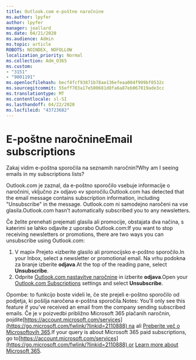```yaml
---
title: Outlook.com e-poštne naročnine
ms.author: lpyfer
author: lpyfer
manager: joallard
ms.date: 04/21/2020
ms.audience: Admin
ms.topic: article
ROBOTS: NOINDEX, NOFOLLOW
localization_priority: Normal
ms.collection: Adm_O365
ms.custom:
- "3151"
- "9001191"
ms.openlocfilehash: becf4fcf93871b78ae136efeaa004f999bf0532c
ms.sourcegitcommit: 55eff703a17e500681d8fa6a87eb067019ade3cc
ms.translationtype: MT
ms.contentlocale: sl-SI
ms.lasthandoff: 04/22/2020
ms.locfileid: "43723682"
---
```

# <a name="email-subscriptions"></a><span data-ttu-id="da321-102">E-poštne naročnine</span><span class="sxs-lookup"><span data-stu-id="da321-102">Email subscriptions</span></span>

<span data-ttu-id="da321-103">Zakaj vidim e-poštna sporočila na seznamih naročnin?</span><span class="sxs-lookup"><span data-stu-id="da321-103">Why am I seeing emails in my subscriptions lists?</span></span>

<span data-ttu-id="da321-104">Outlook.com je zaznal, da e-poštno sporočilo vsebuje informacije o naročnini, vključno z» odjavo «v sporočilu.</span><span class="sxs-lookup"><span data-stu-id="da321-104">Outlook.com has detected that the email message contains subscription information, including "Unsubscribe" in the message.</span></span> <span data-ttu-id="da321-105">Outlook.com ni samodejno naročeni na vse glasila.</span><span class="sxs-lookup"><span data-stu-id="da321-105">Outlook.com hasn't automatically subscribed you to any newsletters.</span></span>

<span data-ttu-id="da321-106">Če želite prenehati prejemati glasila ali promocije, obstajata dva načina, s katerimi se lahko odjavite z uporabo Outlook.com:</span><span class="sxs-lookup"><span data-stu-id="da321-106">If you want to stop receiving newsletters or promotions, there are two ways you can unsubscribe using Outlook.com:</span></span>
1. <span data-ttu-id="da321-107">V mapi» Prejeto «izberite glasilo ali promocijsko e-poštno sporočilo.</span><span class="sxs-lookup"><span data-stu-id="da321-107">In your Inbox, select a newsletter or promotional email.</span></span> <span data-ttu-id="da321-108">Na vrhu podokna za branje izberite **odjava**.</span><span class="sxs-lookup"><span data-stu-id="da321-108">At the top of the reading pane, select **Unsubscribe**.</span></span>
2. <span data-ttu-id="da321-109">Odprite [Outlook.com nastavitve naročnine](https://go.microsoft.com/fwlink/?linkid=2110887) in izberite **odjava**.</span><span class="sxs-lookup"><span data-stu-id="da321-109">Open your [Outlook.com Subscriptions](https://go.microsoft.com/fwlink/?linkid=2110887) settings and select **Unsubscribe**.</span></span>

<span data-ttu-id="da321-110">Opombe: to funkcijo boste videli le, če ste prejeli e-poštno sporočilo od podjetja, ki pošilja naročena e-poštna sporočila.</span><span class="sxs-lookup"><span data-stu-id="da321-110">Notes: You'll only see this feature if you've received an email from the company sending subscribed emails.</span></span>
<span data-ttu-id="da321-111">Če je v poizvedbi približno Microsoft 365 plačanih naročnin, pojdite[https://account.microsoft.com/services](https://go.microsoft.com/fwlink/?linkid=2110888) na ali [Preberite več o Microsoftovih 365](https://products.office.com/compare-all-microsoft-office-products?tab=1&WT.mc_id=PROD_OL-Web_Support_O365NewValue_Upgrade).</span><span class="sxs-lookup"><span data-stu-id="da321-111">If your query is about Microsoft 365 paid subscriptions, go to[https://account.microsoft.com/services](https://go.microsoft.com/fwlink/?linkid=2110888) or [Learn more about Microsoft 365](https://products.office.com/compare-all-microsoft-office-products?tab=1&WT.mc_id=PROD_OL-Web_Support_O365NewValue_Upgrade).</span></span>
  